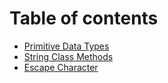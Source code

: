 # Table of contents

* [Primitive Data Types](README.md)
* [String Class Methods](string-class-methods.md)
* [Escape Character](escape-character.md)

